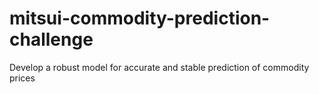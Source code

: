 # mitsui-commodity-prediction-challenge
Develop a robust model for accurate and stable prediction of commodity prices
